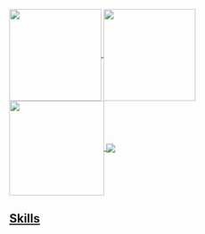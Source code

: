 
 <div>
  <a href="https://github.com/R0Y4L45">
   <img align="center" height="165" src="https://github-readme-stats.vercel.app/api/top-langs/?username=R0Y4L45&layout=compact&langs_count=16&theme=dracula"/>
  <img align="center" height="165" src="https://github-readme-stats.vercel.app/api?username=R0Y4L45&show_icons=true&theme=dracula&include_all_commits=true&count_private=true&hide=issues"/>
   <img align="center" height="170" src="https://github-readme-stats.vercel.app/api/top-langs/?username=R0Y4L45&layout=compact&langs_count=16&theme=dracula"/>
  <img align="center" src="https://github-readme-stats.vercel.app/api?username=R0Y4L45&show_icons=true&theme=dracula&include_all_commits=true&count_private=true&hide=issues"/>
</div>

 ## Skills
